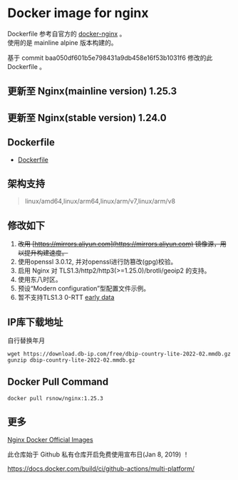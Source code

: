 # Docker image for nginx

Dockerfile 参考自官方的 [docker-nginx](https://github.com/nginxinc/docker-nginx/tree/master/mainline/alpine) 。  
使用的是 mainline alpine 版本构建的。  

基于 commit baa050df601b5e798431a9db458e16f53b1031f6 修改的此 Dockerfile 。

## 更新至 Nginx(mainline version) 1.25.3
## 更新至 Nginx(stable version) 1.24.0

## Dockerfile

* [Dockerfile](https://github.com/Ran-snow/docker-nginx/blob/master/Dockerfile)

## 架构支持

> linux/amd64,linux/arm64,linux/arm/v7,linux/arm/v8

## 修改如下
1. ~~改用 [https://mirrors.aliyun.com](https://mirrors.aliyun.com) 镜像源，用以提升构建速度。~~
2. 使用openssl 3.0.12, 并对openssl进行防篡改(gpg)校验。
3. 启用 Nginx 对 TLS1.3/http2/http3(>=1.25.0)/brotli/geoip2 的支持。
4. 使用东八时区。
5. 预设“Modern configuration”型配置文件示例。
6. 暂不支持TLS1.3 0-RTT [early data](https://nginx.org/en/docs/http/ngx_http_ssl_module.html#ssl_early_data)

## IP库下载地址

自行替换年月
```
wget https://download.db-ip.com/free/dbip-country-lite-2022-02.mmdb.gz
gunzip dbip-country-lite-2022-02.mmdb.gz
```

## Docker Pull Command

```
docker pull rsnow/nginx:1.25.3
```

## 更多

[Nginx Docker Official Images](https://hub.docker.com/_/nginx)

此仓库始于 Github 私有仓库开启免费使用宣布日(Jan 8, 2019) ！


https://docs.docker.com/build/ci/github-actions/multi-platform/